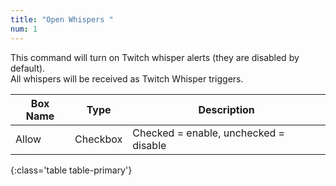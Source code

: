 ```yaml
---
title: "Open Whispers "
num: 1
---
```


This command will turn on Twitch whisper alerts (they are disabled by default).\
All whispers will be received as Twitch Whisper triggers.

| Box Name | Type | Description | 
|-------|--------|--------
Allow |	Checkbox |Checked = enable, unchecked = disable
{:class='table table-primary'}









